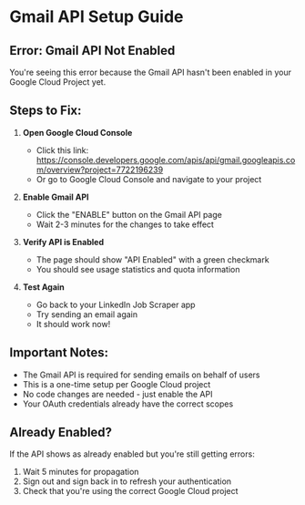 # Gmail API Setup Guide

## Error: Gmail API Not Enabled

You're seeing this error because the Gmail API hasn't been enabled in your Google Cloud Project yet.

## Steps to Fix:

1. **Open Google Cloud Console**
   - Click this link: https://console.developers.google.com/apis/api/gmail.googleapis.com/overview?project=7722196239
   - Or go to Google Cloud Console and navigate to your project

2. **Enable Gmail API**
   - Click the "ENABLE" button on the Gmail API page
   - Wait 2-3 minutes for the changes to take effect

3. **Verify API is Enabled**
   - The page should show "API Enabled" with a green checkmark
   - You should see usage statistics and quota information

4. **Test Again**
   - Go back to your LinkedIn Job Scraper app
   - Try sending an email again
   - It should work now!

## Important Notes:

- The Gmail API is required for sending emails on behalf of users
- This is a one-time setup per Google Cloud project
- No code changes are needed - just enable the API
- Your OAuth credentials already have the correct scopes

## Already Enabled?

If the API shows as already enabled but you're still getting errors:
1. Wait 5 minutes for propagation
2. Sign out and sign back in to refresh your authentication
3. Check that you're using the correct Google Cloud project